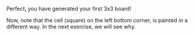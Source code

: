  Perfect, you have generated your first 3x3 board!
 
Now, note that the cell (square) on the left bottom corner, is painted in a different way.
In the next exercise, we will see why.
